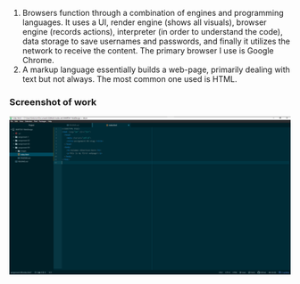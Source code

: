1) Browsers function through a combination of engines and programming languages. It uses a UI, render engine (shows all visuals), browser engine (records actions), interpreter (in order to understand the code), data storage to save usernames and passwords, and finally it utilizes the network to receive the content. The primary browser I use is Google Chrome.
2) A markup language essentially builds a web-page, primarily dealing with text but not always. The most common one used is HTML.
### Screenshot of work
![First Website Screenshot](./images/first-webpage-screenshot.png)

